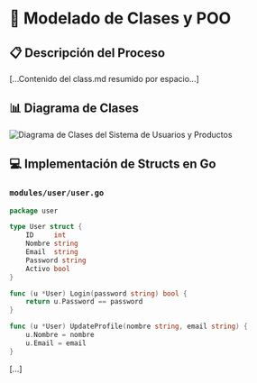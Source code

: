 # 📌 Modelado de Clases y POO

## 📋 Descripción del Proceso
[...Contenido del class.md resumido por espacio...]

## 📊 Diagrama de Clases

![Diagrama de Clases del Sistema de Usuarios y Productos](./diagrams/class/ClassDiagram-SistemaUsuariosProductos.svg)  

## 💻 Implementación de Structs en Go

### **`modules/user/user.go`**
```go
package user

type User struct {
    ID     int    
    Nombre string 
    Email  string
    Password string
    Activo bool   
}

func (u *User) Login(password string) bool {
    return u.Password == password
}

func (u *User) UpdateProfile(nombre string, email string) {
    u.Nombre = nombre
    u.Email = email
}
```
[...]
